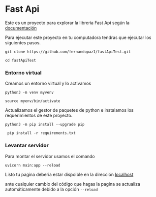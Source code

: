 # Fast Api

Este es un proyecto para explorar la libreria Fast Api según la [documentación](https://fastapi.tiangolo.com/es/)

Para ejecutar este proyecto en tu computadora tendras que ejecutar los siguientes pasos.

`git clone https://github.com/fernandopaz1/fastApiTest.git`

`cd fastApiTest`

### Entorno virtual

Creamos un entorno virtual y lo activamos

`python3 -m venv myvenv`

`source myenv/bin/activate`

Actualizamos el gestor de paquetes de python e instalamos los requerimientos de este proyecto.

`python3 -m pip install --upgrade pip`

` pip install -r requirements.txt`

### Levantar servidor

Para montar el servidor usamos el comando

`uvicorn main:app --reload`

Listo tu pagina deberia estar dispoible en la dirección [localhost](http://127.0.0.1:8000/)

ante cualquier cambio del código que hagas la pagina se actualiza automáticamente debido a la opción `--reload`
